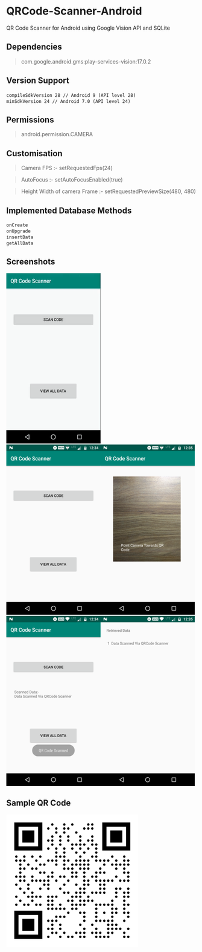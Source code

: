 # QRCode-Scanner-Android
QR Code Scanner for Android using Google Vision API and SQLite


## Dependencies
> com.google.android.gms:play-services-vision:17.0.2

## Version Support

    compileSdkVersion 28 // Android 9 (API level 28)
    minSdkVersion 24 // Android 7.0 (API level 24)


## Permissions
> android.permission.CAMERA

## Customisation 
> Camera FPS :-  setRequestedFps(24) 

> AutoFocus :- setAutoFocusEnabled(true)

> Height Width of camera Frame :- setRequestedPreviewSize(480, 480)
 
 ## Implemented Database Methods   
    onCreate
    onUpgrade
    insertData
    getAllData

## Screenshots
<img src="https://github.com/mahajanjayesh/QRCode-Scanner-Android/blob/master/screenshots/app_gif.gif" width="250" height="450"><br>
<img src="https://github.com/mahajanjayesh/QRCode-Scanner-Android/blob/master/screenshots/1.png" width="250" height="450"><img src="https://github.com/mahajanjayesh/QRCode-Scanner-Android/blob/master/screenshots/2.png" width="250" height="450"><br><img src="https://github.com/mahajanjayesh/QRCode-Scanner-Android/blob/master/screenshots/3.png" width="250" height="450"><img src="https://github.com/mahajanjayesh/QRCode-Scanner-Android/blob/master/screenshots/4.png" width="250" height="450">

## Sample QR Code

<img src="https://github.com/mahajanjayesh/QRCode-Scanner-Android/blob/master/sample_qrcode/qr-code.png" width="350" height="350">


 
